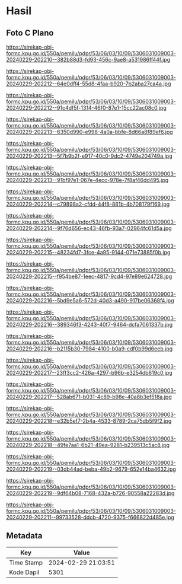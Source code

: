 # Hasil

## Foto C Plano

https://sirekap-obj-formc.kpu.go.id/550a/pemilu/pdpr/53/06/03/10/09/5306031009003-20240229-202210--382b88d3-fd93-456c-9ae8-a531986ff44f.jpg

https://sirekap-obj-formc.kpu.go.id/550a/pemilu/pdpr/53/06/03/10/09/5306031009003-20240229-202212--64e0dff4-55d8-4faa-b920-7b2aba27ca4a.jpg

https://sirekap-obj-formc.kpu.go.id/550a/pemilu/pdpr/53/06/03/10/09/5306031009003-20240229-202212--91c4df5f-1314-46f0-87e1-15cc22ac08c0.jpg

https://sirekap-obj-formc.kpu.go.id/550a/pemilu/pdpr/53/06/03/10/09/5306031009003-20240229-202213--6350d990-e998-4a0a-bbfe-8d66a8f89ef6.jpg

https://sirekap-obj-formc.kpu.go.id/550a/pemilu/pdpr/53/06/03/10/09/5306031009003-20240229-202213--5f7b9b2f-e917-40c0-9dc2-4749e204749a.jpg

https://sirekap-obj-formc.kpu.go.id/550a/pemilu/pdpr/53/06/03/10/09/5306031009003-20240229-202213--91bf97e1-067e-4ecc-978e-7f8af46dd495.jpg

https://sirekap-obj-formc.kpu.go.id/550a/pemilu/pdpr/53/06/03/10/09/5306031009003-20240229-202214--c79898a2-cfdd-44f8-881b-4b708179f169.jpg

https://sirekap-obj-formc.kpu.go.id/550a/pemilu/pdpr/53/06/03/10/09/5306031009003-20240229-202214--9f76d656-ec43-46fb-93a7-02964fc61d5a.jpg

https://sirekap-obj-formc.kpu.go.id/550a/pemilu/pdpr/53/06/03/10/09/5306031009003-20240229-202215--48234fd7-3fce-4a95-9144-071e73885f0b.jpg

https://sirekap-obj-formc.kpu.go.id/550a/pemilu/pdpr/53/06/03/10/09/5306031009003-20240229-202215--f954be87-1eec-4817-9cd4-97e89e624728.jpg

https://sirekap-obj-formc.kpu.go.id/550a/pemilu/pdpr/53/06/03/10/09/5306031009003-20240229-202216--5bd9e5a6-572d-40d3-a490-917be06368f4.jpg

https://sirekap-obj-formc.kpu.go.id/550a/pemilu/pdpr/53/06/03/10/09/5306031009003-20240229-202216--389346f3-4243-40f7-9464-dcfa7061337b.jpg

https://sirekap-obj-formc.kpu.go.id/550a/pemilu/pdpr/53/06/03/10/09/5306031009003-20240229-202216--b2115b30-7984-4100-b0a9-cdf0b99d6eeb.jpg

https://sirekap-obj-formc.kpu.go.id/550a/pemilu/pdpr/53/06/03/10/09/5306031009003-20240229-202217--23ff3cc2-426a-4297-b96b-e3254db619c0.jpg

https://sirekap-obj-formc.kpu.go.id/550a/pemilu/pdpr/53/06/03/10/09/5306031009003-20240229-202217--528ab671-b031-4c89-b98e-40a8b3ef518a.jpg

https://sirekap-obj-formc.kpu.go.id/550a/pemilu/pdpr/53/06/03/10/09/5306031009003-20240229-202218--e32b5ef7-2b4a-4533-8789-2ca75db5f9f2.jpg

https://sirekap-obj-formc.kpu.go.id/550a/pemilu/pdpr/53/06/03/10/09/5306031009003-20240229-202218--49fe7aa1-6b21-49ea-9281-b239513c5ac8.jpg

https://sirekap-obj-formc.kpu.go.id/550a/pemilu/pdpr/53/06/03/10/09/5306031009003-20240229-202219--03db44ad-beba-49b2-9679-652e14ba4632.jpg

https://sirekap-obj-formc.kpu.go.id/550a/pemilu/pdpr/53/06/03/10/09/5306031009003-20240229-202219--9df64b08-7168-432a-b726-90558a22283d.jpg

https://sirekap-obj-formc.kpu.go.id/550a/pemilu/pdpr/53/06/03/10/09/5306031009003-20240229-202211--99733528-ddcb-4720-9375-f666822d485e.jpg


## Metadata

| Key        | Value               |
| ---------- | ------------------- |
| Time Stamp | 2024-02-29 21:03:51 |
| Kode Dapil | 5301                |



